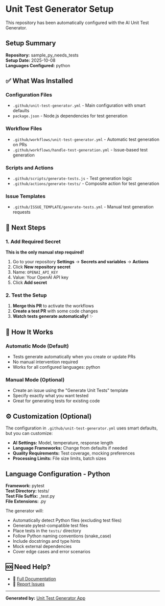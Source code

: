 # Unit Test Generator Setup

This repository has been automatically configured with the AI Unit Test Generator.

## Setup Summary

**Repository:** sample_py_needs_tests  
**Setup Date:** 2025-10-08  
**Languages Configured:** python

## ✅ What Was Installed

### Configuration Files
- `.github/unit-test-generator.yml` - Main configuration with smart defaults
- `package.json` - Node.js dependencies for test generation

### Workflow Files  
- `.github/workflows/unit-test-generator.yml` - Automatic test generation on PRs
- `.github/workflows/handle-test-generation.yml` - Issue-based test generation

### Scripts and Actions
- `.github/scripts/generate-tests.js` - Test generation logic
- `.github/actions/generate-tests/` - Composite action for test generation

### Issue Templates
- `.github/ISSUE_TEMPLATE/generate-tests.yml` - Manual test generation requests

## 🚀 Next Steps

### 1. Add Required Secret
**This is the only manual step required!**

1. Go to your repository **Settings** → **Secrets and variables** → **Actions**
2. Click **New repository secret**
3. Name: `OPENAI_API_KEY`
4. Value: Your OpenAI API key
5. Click **Add secret**

### 2. Test the Setup
1. **Merge this PR** to activate the workflows
2. **Create a test PR** with some code changes  
3. **Watch tests generate automatically!** ✨

## 📖 How It Works

### Automatic Mode (Default)
- Tests generate automatically when you create or update PRs
- No manual intervention required
- Works for all configured languages: python

### Manual Mode (Optional)
- Create an issue using the "Generate Unit Tests" template
- Specify exactly what you want tested
- Great for generating tests for existing code

## ⚙️ Customization (Optional)

The configuration in `.github/unit-test-generator.yml` uses smart defaults, but you can customize:

- **AI Settings:** Model, temperature, response length
- **Language Frameworks:** Change from defaults if needed  
- **Quality Requirements:** Test coverage, mocking preferences
- **Processing Limits:** File size limits, batch sizes

## Language Configuration - Python

**Framework:** pytest  
**Test Directory:** tests/  
**Test File Suffix:** _test.py  
**File Extensions:** .py

The generator will:
- Automatically detect Python files (excluding test files)
- Generate pytest-compatible test files
- Place tests in the `tests/` directory
- Follow Python naming conventions (snake_case)
- Include docstrings and type hints
- Mock external dependencies
- Cover edge cases and error scenarios

## 🆘 Need Help?

- 📖 [Full Documentation](https://github.com/Dave-WestNeu/unit_tests_on_pr)
- 🐛 [Report Issues](https://github.com/Dave-WestNeu/unit_tests_on_pr/issues)

---

**Generated by:** [Unit Test Generator App](https://github.com/Dave-WestNeu/unit_tests_on_pr)
